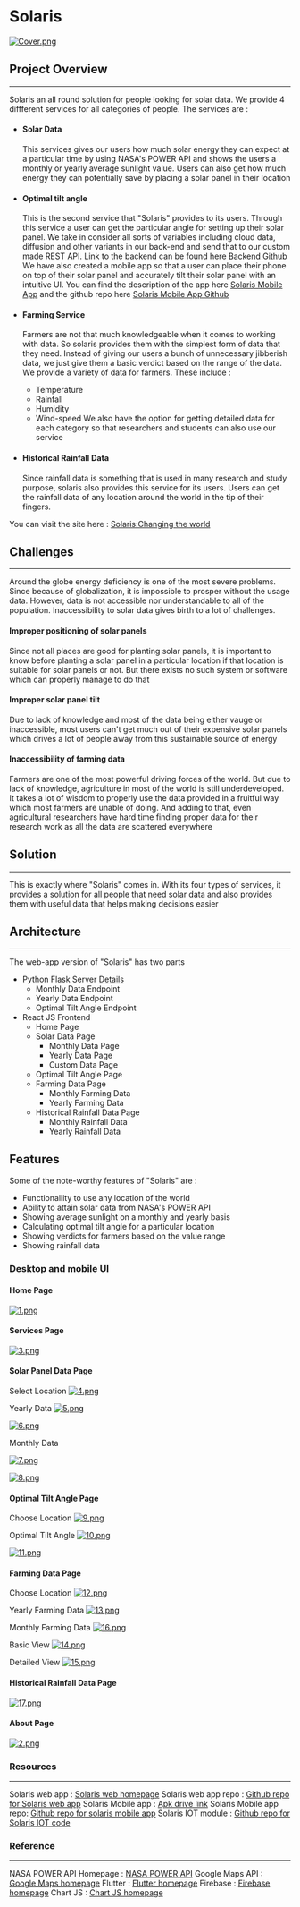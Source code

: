 # Solaris

[![Cover.png](https://i.postimg.cc/j2CPY2Sh/Cover.png)](https://postimg.cc/QKGHpX5B)

## Project Overview
----
Solaris an all round solution for people looking for solar data. We provide 4 diffferent services for all categories of people.
The services are : 
- #### Solar Data
    This services gives our users how much solar energy they can expect at a particular time by using NASA's POWER API and shows the users a monthly or yearly average sunlight value. Users can also get how much energy they can potentially save by placing a solar panel in their location
- #### Optimal tilt angle
    This is the second service that "Solaris" provides to its users. Through this service a user can get the particular angle for setting up their solar panel. We take in consider all sorts of variables including cloud data, diffusion and other variants in our back-end and send that to our custom made REST API. Link to the backend can be found here [Backend Github](https://github.com/pptx704/solaris-backend)
    We have also created a mobile app so that a user can place their phone on top of their solar panel and accurately tilt their solar panel with an intuitive UI. You can find the description of the app here [Solaris Mobile App]() and the github repo here [Solaris Mobile App Github](https://github.com/zarifikram/SOLARIS)

- #### Farming Service
    Farmers are not that much knowledgeable when it comes to working with data. So solaris provides them with the simplest form of data that they need. Instead of giving our users a bunch of unnecessary jibberish data, we just give them a basic verdict based on the range of the data. We provide a variety of data for farmers. These include :
    - Temperature
    - Rainfall
    - Humidity
    - Wind-speed
    We also have the option for getting detailed data for each category so that researchers and students can also use our service
- #### Historical Rainfall Data
    Since rainfall data is something that is used in many research and study purpose, solaris also provides this service for its users. Users can get the rainfall data of any location around the world in the tip of their fingers.


You can visit the site here :  [Solaris:Changing the world ](https://solaris-bd.web.app/)

## Challenges
---
Around the globe energy deficiency is one of the most severe problems. Since because of globalization, it is impossible to prosper without the usage data. However, data is not accessible nor understandable to all of the population. Inaccessibility to solar data gives birth to a lot of challenges.
#### Improper positioning of solar panels 
Since not all places are good for planting solar panels, it is important to know before planting a solar panel in a particular location if that location is suitable for solar panels or not. But there exists no such system or software which can properly manage to do that
#### Improper solar panel tilt
Due to lack of knowledge and most of the data being either vauge or inaccessible, most users can't get much out of their expensive solar panels which drives a lot of people away from this sustainable source of energy
#### Inaccessibility of farming data
Farmers are one of the most powerful driving forces of the world. But due to lack of knowledge, agriculture in most of the world is still underdeveloped. It takes a lot of wisdom to properly use the data provided in a fruitful way which most farmers are unable of doing. And adding to that, even agricultural researchers have hard time finding proper data for their research work as all the data are scattered everywhere
   
## Solution
---
This is exactly where "Solaris" comes in. With its four types of services, it provides a solution for all people that need solar data and also provides them with useful data that helps making decisions easier
## Architecture 
---

The web-app version of "Solaris" has two parts

- Python Flask Server [Details](https://github.com/pptx704/solaris-backend)
  - Monthly Data Endpoint
  - Yearly Data Endpoint
  - Optimal Tilt Angle Endpoint
- React JS Frontend
  - Home Page 
  - Solar Data Page
    - Monthly Data Page
    - Yearly Data Page 
    - Custom Data Page
  - Optimal Tilt Angle Page
  - Farming Data Page
    - Monthly Farming Data
    - Yearly Farming Data
  - Historical Rainfall Data Page
    - Monthly Rainfall Data
    - Yearly Rainfall Data

## Features

Some of the note-worthy features of "Solaris" are :

- Functionallity to use any location of the world
- Ability to attain solar data from NASA's POWER API
- Showing average sunlight on a monthly and yearly basis
- Calculating optimal tilt angle for a particular location 
- Showing verdicts for farmers based on the value range 
- Showing rainfall data 


### Desktop and mobile UI

#### Home Page

[![1.png](https://i.postimg.cc/d1hY3JC4/1.png)](https://postimg.cc/34Q6b5nv)

#### Services Page

[![3.png](https://i.postimg.cc/mgLKhbfC/3.png)](https://postimg.cc/ppSs6MdL)

#### Solar Panel Data Page
Select Location
[![4.png](https://i.postimg.cc/65YYjng4/4.png)](https://postimg.cc/pp5fyh2P)

Yearly Data
[![5.png](https://i.postimg.cc/g0vh5Pjt/5.png)](https://postimg.cc/XZYXGmw9)

[![6.png](https://i.postimg.cc/zGYXQHh5/6.png)](https://postimg.cc/SJVh2sVt)

Monthly Data

[![7.png](https://i.postimg.cc/7L66187T/7.png)](https://postimg.cc/NK3BYndg)

[![8.png](https://i.postimg.cc/x1dYhGdw/8.png)](https://postimg.cc/nCN6QDB2)

#### Optimal Tilt Angle Page
Choose Location
[![9.png](https://i.postimg.cc/655DpWNR/9.png)](https://postimg.cc/DmHCCK0y)

Optimal Tilt Angle
[![10.png](https://i.postimg.cc/bJm9CjFc/10.png)](https://postimg.cc/k6tSGLmf)

[![11.png](https://i.postimg.cc/c6ygT9ZG/11.png)](https://postimg.cc/hQstt0f2)

#### Farming Data Page
Choose Location
[![12.png](https://i.postimg.cc/PrY2H0CZ/12.png)](https://postimg.cc/GH3kJ7Jh)

Yearly Farming Data
[![13.png](https://i.postimg.cc/Ls6TzXNB/13.png)](https://postimg.cc/PC9YHtGP)

Monthly Farming Data
[![16.png](https://i.postimg.cc/J0mtkyQR/16.png)](https://postimg.cc/CBPFyxt2)

Basic View
[![14.png](https://i.postimg.cc/FzsNv0Zk/14.png)](https://postimg.cc/nj56YjNn)

Detailed View
[![15.png](https://i.postimg.cc/ZnggQNDS/15.png)](https://postimg.cc/q6sjhNTb)

#### Historical Rainfall Data Page
[![17.png](https://i.postimg.cc/CKPW89H5/17.png)](https://postimg.cc/06SWRW41)

#### About Page
[![2.png](https://i.postimg.cc/YqQ0xzPM/2.png)](https://postimg.cc/QHxj81sy)



### Resources
---
Solaris web app : [Solaris web homepage](https://solaris-bd.web.app/)
Solaris web app repo : [Github repo for Solaris web app](https://github.com/SalmanSayeed79/Solaris-BD)
Solaris Mobile app : [Apk drive link](https://drive.google.com/file/d/170HMrigXFpZwzHW3F4FIAJt-gC9HfU5Z/view?usp=sharing)
Solaris Mobile app repo: [Github repo for solaris mobile app](https://github.com/zarifikram/SOLARIS)
Solaris IOT module : [Github repo for Solaris IOT code](https://github.com/pptx704/solaris-servo-control)

### Reference
---
NASA POWER API Homepage : [NASA POWER API](https://power.larc.nasa.gov/)
Google Maps API : [Google Maps homepage](https://developers.google.com/maps)
Flutter : [Flutter homepage](https://developers.google.com/maps)
Firebase : [Firebase homepage](https://firebase.google.com/)
Chart JS : [Chart JS homepage](https://www.chartjs.org/)
